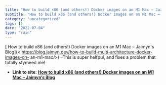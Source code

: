 ```yaml
---
title: "How to build x86 (and others!) Docker images on an M1 Mac – Jaimyn’s Blog"
subtitle: "How to build x86 (and others!) Docker images on an M1 Mac – Jaimyn's Blog"
category: "uncategorized"
tags: []
date: "2022-07-04"
type: "rain"
---
```

[ How to build x86 (and others!) Docker images on an M1 Mac – Jaimyn's Blog](<
https://blog.jaimyn.dev/how-to-build-multi-architecture-docker-images-on-
an-m1-mac/>) –This is super helfpul, and fixes a problem that totally stymeed
me!


* **Link to site:** **[How to build x86 (and others!) Docker images on an M1 Mac – Jaimyn’s Blog](None)**